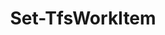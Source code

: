 ﻿---
title: Set-TfsWorkItem
breadcrumbs: [ "WorkItem" ]
parent: "WorkItem"
description: "Sets the contents of one or more work items. "
remarks: 
parameterSets: 
  "_All_": [ AreaPath, AssignedTo, BoardColumn, BoardColumnDone, BoardLane, BypassRules, Collection, Description, Fields, IterationPath, Passthru, Priority, Project, Reason, Server, State, SuppressNotifications, Tags, Title, ValueArea, WorkItem ] 
  "__AllParameterSets":  
    WorkItem: 
      type: "object"  
      position: "0"  
    AreaPath: 
      type: "string"  
    AssignedTo: 
      type: "object"  
    BoardColumn: 
      type: "string"  
    BoardColumnDone: 
      type: "bool"  
    BoardLane: 
      type: "string"  
    BypassRules: 
      type: "SwitchParameter"  
    Collection: 
      type: "object"  
    Description: 
      type: "string"  
    Fields: 
      type: "Hashtable"  
    IterationPath: 
      type: "string"  
    Passthru: 
      type: "SwitchParameter"  
    Priority: 
      type: "int"  
    Project: 
      type: "object"  
    Reason: 
      type: "string"  
    Server: 
      type: "object"  
    State: 
      type: "string"  
    SuppressNotifications: 
      type: "SwitchParameter"  
    Tags: 
      type: "string[]"  
    Title: 
      type: "string"  
    ValueArea: 
      type: "string" 
parameters: 
  - name: "WorkItem" 
    description: "Specifies a work item. Valid values are the work item ID or an instance of Microsoft.TeamFoundation.WorkItemTracking.WebApi.Models.WorkItem. " 
    globbing: false 
    pipelineInput: "true (ByValue)" 
    position: 0 
    type: "object" 
    aliases: [ id ] 
  - name: "id" 
    description: "Specifies a work item. Valid values are the work item ID or an instance of Microsoft.TeamFoundation.WorkItemTracking.WebApi.Models.WorkItem. This is an alias of the WorkItem parameter." 
    globbing: false 
    pipelineInput: "true (ByValue)" 
    position: 0 
    type: "object" 
    aliases: [ id ] 
  - name: "Title" 
    description: "Specifies the title of the work item. " 
    globbing: false 
    type: "string" 
  - name: "Description" 
    description: "Specifies the description of the work item. " 
    globbing: false 
    type: "string" 
  - name: "AreaPath" 
    description: "Specifies the area path of the work item. " 
    globbing: false 
    type: "string" 
  - name: "IterationPath" 
    description: "Specifies the iteration path of the work item. " 
    globbing: false 
    type: "string" 
  - name: "AssignedTo" 
    description: "Specifies the user this work item is assigned to. " 
    globbing: false 
    type: "object" 
  - name: "State" 
    description: "Specifies the state of the work item. " 
    globbing: false 
    type: "string" 
  - name: "Reason" 
    description: "Specifies the reason (field 'System.Reason') of the work item. " 
    globbing: false 
    type: "string" 
  - name: "ValueArea" 
    description: "Specifies the Value Area of the work item. " 
    globbing: false 
    type: "string" 
  - name: "BoardColumn" 
    description: "Specifies the board column of the work item. " 
    globbing: false 
    type: "string" 
  - name: "BoardColumnDone" 
    description: "Specifies whether the work item is in the sub-column Doing or Done in a board. " 
    globbing: false 
    type: "bool" 
    defaultValue: "False" 
  - name: "BoardLane" 
    description: "Specifies the board lane of the work item " 
    globbing: false 
    type: "string" 
  - name: "Priority" 
    description: "Specifies the priority of the work item. " 
    globbing: false 
    type: "int" 
    defaultValue: "0" 
  - name: "Tags" 
    description: "Specifies the tags of the work item. " 
    globbing: false 
    type: "string[]" 
  - name: "Fields" 
    description: "Specifies the names and the corresponding values for the fields to be set in the work item and whose values were not supplied in the other arguments to this cmdlet. " 
    globbing: false 
    type: "Hashtable" 
  - name: "BypassRules" 
    description: "Bypasses any rule validation when saving the work item. Use it with caution, as this may leave the work item in an invalid state. " 
    globbing: false 
    type: "SwitchParameter" 
    defaultValue: "False" 
  - name: "SuppressNotifications" 
    description: "Do not fire any notifications for this change. Useful for bulk operations and automated processes. " 
    globbing: false 
    type: "SwitchParameter" 
    defaultValue: "False" 
  - name: "Passthru" 
    description: "Returns the results of the command. By default, this cmdlet does not generate any output. " 
    globbing: false 
    type: "SwitchParameter" 
    defaultValue: "False" 
  - name: "Project" 
    description: "Specifies the name of the Team Project, its ID (a GUID), or a Microsoft.TeamFoundation.Core.WebApi.TeamProject object to connect to. When omitted, it defaults to the connection set by Connect-TfsTeamProject (if any). For more details, see the Get-TfsTeamProject cmdlet. " 
    globbing: false 
    type: "object" 
  - name: "Collection" 
    description: "Specifies the URL to the Team Project Collection or Azure DevOps Organization to connect to, a TfsTeamProjectCollection object (Windows PowerShell only), or a VssConnection object. You can also connect to an Azure DevOps Services organizations by simply providing its name instead of the full URL. For more details, see the Get-TfsTeamProjectCollection cmdlet. When omitted, it defaults to the connection set by Connect-TfsTeamProjectCollection (if any). " 
    globbing: false 
    type: "object" 
    aliases: [ Organization ] 
  - name: "Organization" 
    description: "Specifies the URL to the Team Project Collection or Azure DevOps Organization to connect to, a TfsTeamProjectCollection object (Windows PowerShell only), or a VssConnection object. You can also connect to an Azure DevOps Services organizations by simply providing its name instead of the full URL. For more details, see the Get-TfsTeamProjectCollection cmdlet. When omitted, it defaults to the connection set by Connect-TfsTeamProjectCollection (if any). This is an alias of the Collection parameter." 
    globbing: false 
    type: "object" 
    aliases: [ Organization ] 
  - name: "Server" 
    description: "Specifies the URL to the Team Foundation Server to connect to, a TfsConfigurationServer object (Windows PowerShell only), or a VssConnection object. When omitted, it defaults to the connection set by Connect-TfsConfiguration (if any). For more details, see the Get-TfsConfigurationServer cmdlet. " 
    globbing: false 
    type: "object"
inputs: 
  - type: "System.Object" 
    description: "Specifies a work item. Valid values are the work item ID or an instance of Microsoft.TeamFoundation.WorkItemTracking.WebApi.Models.WorkItem. "
outputs: 
  - type: "Microsoft.TeamFoundation.WorkItemTracking.WebApi.Models.WorkItem" 
    description: 
notes: 
relatedLinks: 
  - text: "Online Version:" 
    uri: "https://tfscmdlets.dev/docs/cmdlets/WorkItem/Set-TfsWorkItem"
aliases: 
examples: 
---
